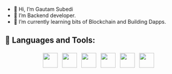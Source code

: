 - 👋 Hi, I’m Gautam Subedi
- 👀 I’m Backend developer.
- 🌱 I’m currently learning bits of Blockchain and Building Dapps.



## 🧰 Languages and Tools:
<p align="center">
  
  <img src="https://cdn.jsdelivr.net/gh/devicons/devicon/icons/javascript/javascript-original.svg" height="40" style="vertical-align:top; margin:4px" />
  <img src="https://cdn.jsdelivr.net/gh/devicons/devicon/icons/react/react-original.svg" height="40" style="vertical-align:top; margin:4px"  />
  <img src="https://cdn.jsdelivr.net/gh/devicons/devicon/icons/nodejs/nodejs-plain-wordmark.svg"   height="40" style="vertical-align:top; margin:4px"   />
   <img src="https://cdn.jsdelivr.net/gh/devicons/devicon/icons/mongodb/mongodb-original.svg" height="40" style="vertical-align:top; margin:4px" />
<!--   <img src="https://cdn.jsdelivr.net/gh/devicons/devicon/icons/python/python-original.svg" height="40" style="vertical-align:top; margin:4px" /> -->
<!--   <img src="https://cdn.jsdelivr.net/gh/devicons/devicon/icons/go/go-original.svg" height="40" style="vertical-align:top; margin:4px" /> -->
<!--   <img src="https://cdn.jsdelivr.net/gh/devicons/devicon/icons/postgresql/postgresql-plain-wordmark.svg" height="40" style="vertical-align:top; margin:4px"  /> -->
  <img src="https://cdn.jsdelivr.net/gh/devicons/devicon/icons/vscode/vscode-original.svg" height="40" style="vertical-align:top; margin:4px" />
  <img src="https://cdn.jsdelivr.net/gh/devicons/devicon/icons/docker/docker-original-wordmark.svg" height="40" style="vertical-align:top; margin:4px" />
  
   
 
 
  
  
</p>

<!---
gautam2002/gautam2002 is a ✨ special ✨ repository because its `README.md` (this file) appears on your GitHub profile.
You can click the Preview link to take a look at your changes.
--->
